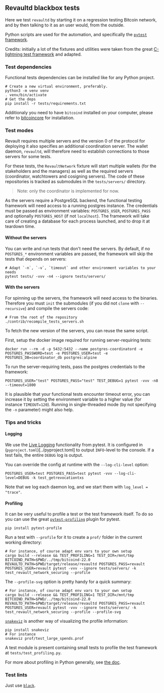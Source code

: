 ## Revaultd blackbox tests

Here we test `revaultd` by starting it on a regression testing Bitcoin network,
and by then talking to it as an user would, from the outside.

Python scripts are used for the automation, and specifically the [`pytest` framework](https://docs.pytest.org/en/stable/index.html).

Credits: initially a lot of the fixtures and utilities were taken from the great
[C-lightning test framework](https://github.com/ElementsProject/lightning/tree/master/contrib/pyln-testing)
and adapted.

### Test dependencies

Functional tests dependencies can be installed like for any Python project.
```
# Create a new virtual environment, preferably.
python3 -m venv venv
. venv/bin/activate
# Get the deps
pip install -r tests/requirements.txt
```
Additionaly you need to have `bitcoind` installed on your computer, please
refer to [bitcoincore](https://bitcoincore.org/en/download/) for installation.

### Test modes

Revault requires multiple servers and the version 0 of the protocol for deploying
it also specifies an additional coordination server. The wallet daemon, `revaultd`, will
therefore need to establish connections to those servers for some tests.

For these tests, the `RevaultNetwork` fixture will start multiple wallets (for the
stakeholders and the managers) as well as the required servers (coordinator, watchtowers
and cosigning servers). The code of these repositories is tracked as submodules in the
`tests/servers/` directory.

> Note: only the coordinator is implemented for now.

As the servers require a PostgreSQL backend, the functional testing framework will need
access to a running postgres instance. The credentials must be passed as environment
variables: `POSTGRES_USER`, `POSTGRES_PASS` and optionally `POSTGRES_HOST` (if not
`localhost`). The framework will take care of creating a database for each process
launched, and to drop it at teardown time.  

#### Without the servers

You can write and run tests that don't need the servers. By default, if no `POSTGRES_*`
environment variables are passed, the framework will skip the tests that depends on
servers:

```
# Adapt `-n`, `-v`, `timeout` and other environment variables to your needs
pytest tests/ -vvv -n4 --ignore tests/servers/
```

#### With the servers

For spinning up the servers, the framework will need access to the binaries. Therefore you
must `init` the submodules (if you did not `clone` with `--recursive`) and compile the
servers code:
```
# From the root of the repository
./contrib/recompile_tests_servers.sh
```
To fetch the new version of the servers, you can reuse the same script.

First, setup the docker image required for running server-requiring tests:
```
docker run --rm -d -p 5432:5432 --name postgres-coordinatord -e POSTGRES_PASSWORD=test -e POSTGRES_USER=test -e POSTGRES_DB=coordinator_db postgres:alpine
```

To run the server-requiring tests, pass the postgres credentials to the framework:
```
POSTGRES_USER="test" POSTGRES_PASS="test" TEST_DEBUG=1 pytest -vvv -n8 --timeout=1800
```

It is plausible that your functional tests encounter timeout error, you can 
increase it by setting the environment variable to a higher value (for instance
`TIMEOUT=120`). Running in single-threaded mode (by not specifying the `-n` 
parameter) might also help.

### Tips and tricks
#### Logging

We use the [Live Logging](https://docs.pytest.org/en/latest/logging.html#live-logs)
functionality from pytest. It is configured in (`pyproject.toml`)[../pyproject.toml] to
output `INFO`-level to the console. If a test fails, the entire `DEBUG` log is output.

You can override the config at runtime with the `--log-cli-level` option:
```
POSTGRES_USER=test POSTGRES_PASS=test pytest -vvv --log-cli-level=DEBUG -k test_getrevocationtxs
```

Note that we log each daemon log, and we start them with `log_level = "trace"`.

#### Profiling

It can be very useful to profile a test or the test framework itself. To do so you can use the great
[`pytest-profiling`](https://github.com/man-group/pytest-plugins/tree/master/pytest-profiling)
plugin for pytest.
```
pip install pytest-profile
```

Run a test with `--profile` for it to create a `prof/` folder in the current working directory:
```
# For instance, of course adapt env vars to your own setup
cargo build --release && TEST_PROFILING=1 TEST_DIR=/mnt/tmp BITCOIND_PATH=$PWD/../tmp/bitcoind-22.0 REVAULTD_PATH=$PWD/target/release/revaultd POSTGRES_PASS=revault POSTGRES_USER=revault pytest -vvv --ignore tests/servers/ -k test_revault_network_securing --profile
```

The `--profile-svg` option is pretty handy for a quick summary:
```
# For instance, of course adapt env vars to your own setup
cargo build --release && TEST_PROFILING=1 TEST_DIR=/mnt/tmp BITCOIND_PATH=$PWD/../tmp/bitcoind-22.0 REVAULTD_PATH=$PWD/target/release/revaultd POSTGRES_PASS=revault POSTGRES_USER=revault pytest -vvv --ignore tests/servers/ -k test_revault_network_securing --profile --profile-svg
```

[`snakeviz`](https://github.com/jiffyclub/snakeviz) is another way of visualizing the profile
information:
```
pip install snakeviz
# For instance
snakeviz prof/test_large_spends.prof
```

A test module is present containing small tests to profile the test framework at
`tests/test_profiling.py`.

For more about profiling in Python generally, see [the
doc](https://docs.python.org/3/library/profile.html).

### Test lints

Just use [`black`](https://github.com/psf/black).
